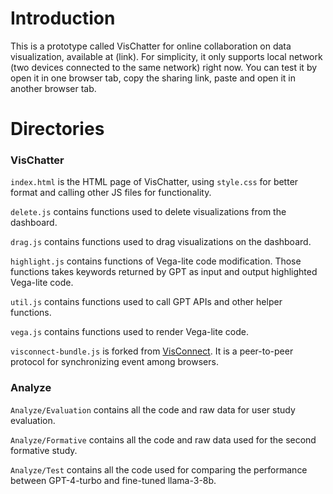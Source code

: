 # Introduction

This is a prototype called VisChatter for online collaboration on data visualization, available at (link). For simplicity, it only supports local network (two devices connected to the same network) right now. You can test it by open it in one browser tab, copy the sharing link, paste and open it in another browser tab.

# Directories

### VisChatter

`index.html` is the HTML page of VisChatter, using `style.css` for better format and calling other JS files for functionality.

`delete.js` contains functions used to delete visualizations from the dashboard.

`drag.js` contains functions used to drag visualizations on the dashboard.

`highlight.js` contains functions of Vega-lite code modification. Those functions takes keywords returned by GPT as input and output highlighted Vega-lite code.

`util.js` contains functions used to call GPT APIs and other helper functions.

`vega.js` contains functions used to render Vega-lite code.

`visconnect-bundle.js` is forked from [VisConnect](https://visconnect.us/). It is a peer-to-peer protocol for synchronizing event among browsers. 

### Analyze

`Analyze/Evaluation` contains all the code and raw data for user study evaluation.

`Analyze/Formative` contains all the code and raw data used for the second formative study.

`Analyze/Test` contains all the code used for comparing the performance between GPT-4-turbo and fine-tuned llama-3-8b.



